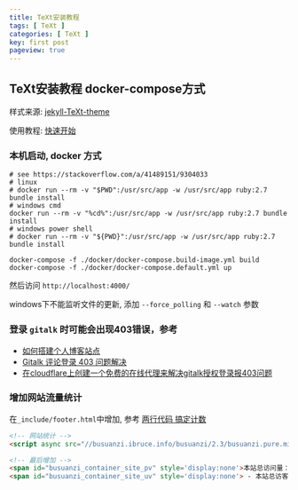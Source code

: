 ```yaml
---
title: TeXt安装教程
tags: [ TeXt ]
categories: [ TeXt ]
key: first post
pageview: true
---
```


## TeXt安装教程 docker-compose方式

<!--more-->

样式来源: [jekyll-TeXt-theme](https://github.com/kitian616/jekyll-TeXt-theme/)

使用教程: [快速开始](https://tianqi.name/jekyll-TeXt-theme/docs/zh/quick-start)

### 本机启动, docker 方式

```shell
# see https://stackoverflow.com/a/41489151/9304033
# linux 
# docker run --rm -v "$PWD":/usr/src/app -w /usr/src/app ruby:2.7 bundle install
# windows cmd
docker run --rm -v "%cd%":/usr/src/app -w /usr/src/app ruby:2.7 bundle install
# windows power shell 
# docker run --rm -v "${PWD}":/usr/src/app -w /usr/src/app ruby:2.7 bundle install

docker-compose -f ./docker/docker-compose.build-image.yml build
docker-compose -f ./docker/docker-compose.default.yml up
```

然后访问 `http://localhost:4000/`

windows下不能监听文件的更新, 添加 `--force_polling` 和 `--watch` 参数

### 登录 `gitalk` 时可能会出现403错误，参考

- [如何搭建个人博客站点](https://www.hz-bin.cn/BuildBlog)
- [Gitalk 评论登录 403 问题解决](https://cuiqingcai.com/30010.html)
- [在cloudflare上创建一个免费的在线代理来解决gitalk授权登录报403问题](https://www.chenhanpeng.com/create-own-cors-anywhere-to-resolve-the-request-with-403/#create-cors-by-self)

### 增加网站流量统计

在`_include/footer.html`中增加, 参考 [两行代码 搞定计数](https://busuanzi.ibruce.info)

```html
<!-- 网站统计 -->
<script async src="//busuanzi.ibruce.info/busuanzi/2.3/busuanzi.pure.mini.js"></script>

<!-- 最后增加 -->
<span id="busuanzi_container_site_pv" style='display:none'>本站总访问量：<span id="busuanzi_value_site_pv"></span>次</span>
<span id="busuanzi_container_site_uv" style='display:none'> - 本站总访客数：<span id="busuanzi_value_site_uv"></span>人</span>
```
